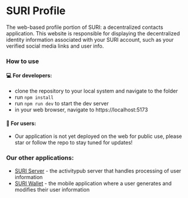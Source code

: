 # SURI Profile
The web-based profile portion of SURI: a decentralized contacts application.
This website is responsible for displaying the decentralized identity information associated with your SURI account, such as your verified social media links and user info.

### How to use
#### 💻 For developers:
* clone the repository to your local system and navigate to the folder
* run ```npm install```
* run ```npm run dev``` to start the dev server
* in your web browser, navigate to https://localhost:5173

#### 🧍 For users: 
* Our application is not yet deployed on the web for public use, please star or follow the repo to stay tuned for updates!

### Our other applications:
* [SURI Server](https://github.com/aus36/suri-server) - the activitypub server that handles processing of user information
* [SURI Wallet](https://github.com/aus36/suri-wallet) - the mobile application where a user generates and modifies their user information
